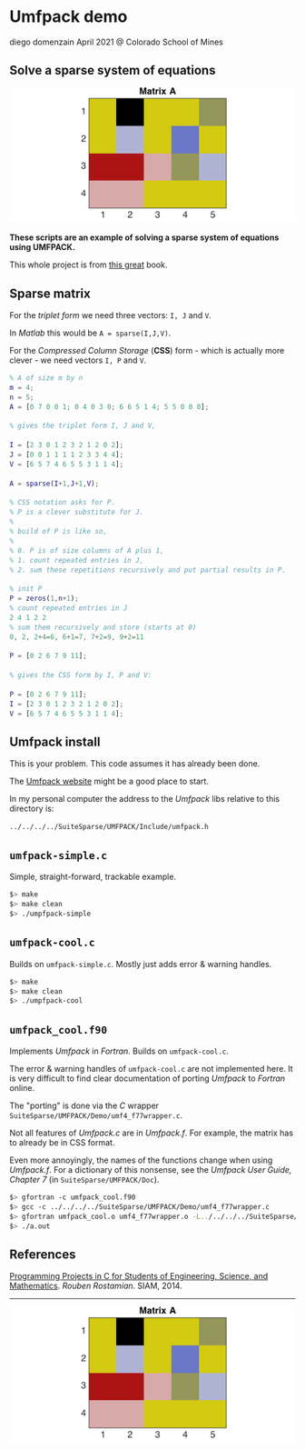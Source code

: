 # Umfpack demo
diego domenzain
April 2021 @ Colorado School of Mines

## Solve a sparse system of equations

[![](../pics/sparse-simple.png)](./)

__These scripts are an example of solving a sparse system of equations using UMFPACK.__

This whole project is from [this great](https://userpages.umbc.edu/~rostamia/cbook/) book.

## Sparse matrix

For the *triplet form* we need three vectors: ```I, J``` and ```V```. 

In *Matlab* this would be ```A = sparse(I,J,V)```.

For the *Compressed Column Storage* (**CSS**) form - which is actually more clever - we need vectors ```I, P``` and ```V```.

```matlab
% A of size m by n
m = 4;
n = 5;
A = [0 7 0 0 1; 0 4 0 3 0; 6 6 5 1 4; 5 5 0 0 0];

% gives the triplet form I, J and V,

I = [2 3 0 1 2 3 2 1 2 0 2];
J = [0 0 1 1 1 1 2 3 3 4 4];
V = [6 5 7 4 6 5 5 3 1 1 4];

A = sparse(I+1,J+1,V);

% CSS notation asks for P.
% P is a clever substitute for J.
%
% build of P is like so,
% 
% 0. P is of size columns of A plus 1,
% 1. count repeated entries in J,
% 2. sum these repetitions recursively and put partial results in P.

% init P
P = zeros(1,n+1);
% count repeated entries in J
2 4 1 2 2
% sum them recursively and store (starts at 0)
0, 2, 2+4=6, 6+1=7, 7+2=9, 9+2=11

P = [0 2 6 7 9 11];

% gives the CSS form by I, P and V:

P = [0 2 6 7 9 11];
I = [2 3 0 1 2 3 2 1 2 0 2];
V = [6 5 7 4 6 5 5 3 1 1 4];
```

## Umfpack install

This is your problem. This code assumes it has already been done.

The [Umfpack website](https://people.engr.tamu.edu/davis/suitesparse.html) might be a good place to start.

In my personal computer the address to the *Umfpack* libs relative to this directory is:

```../../../../SuiteSparse/UMFPACK/Include/umfpack.h```

## ```umfpack-simple.c```

Simple, straight-forward, trackable example.

```bash
$> make
$> make clean
$> ./umpfpack-simple
```

## ```umfpack-cool.c```

Builds on ```umfpack-simple.c```. Mostly just adds error & warning handles.

```bash
$> make
$> make clean
$> ./umpfpack-cool
```

## ```umfpack_cool.f90```

Implements *Umfpack* in *Fortran*. Builds on ```umfpack-cool.c```.

The error & warning handles of ```umfpack-cool.c``` are not implemented here. It is very difficult to find clear documentation of porting *Umfpack* to *Fortran* online.

The "porting" is done via the *C* wrapper ```SuiteSparse/UMFPACK/Demo/umf4_f77wrapper.c```.

Not all features of *Umfpack.c* are in *Umfpack.f*. For example, the matrix has to already be in CSS format. 

Even more annoyingly, the names of the functions change when using *Umfpack.f*. For a dictionary of this nonsense, see the *Umfpack User Guide, Chapter 7* (in ```SuiteSparse/UMFPACK/Doc```).

```bash
$> gfortran -c umfpack_cool.f90
$> gcc -c ../../../../SuiteSparse/UMFPACK/Demo/umf4_f77wrapper.c
$> gfortran umfpack_cool.o umf4_f77wrapper.o -L../../../../SuiteSparse/lib -lumfpack 
$> ./a.out
```

## References
[Programming Projects in C for Students of Engineering, Science, and Mathematics](https://userpages.umbc.edu/~rostamia/cbook/). *Rouben Rostamian*. SIAM, 2014.

---

[![](../pics/sparse-simple.png)](./)